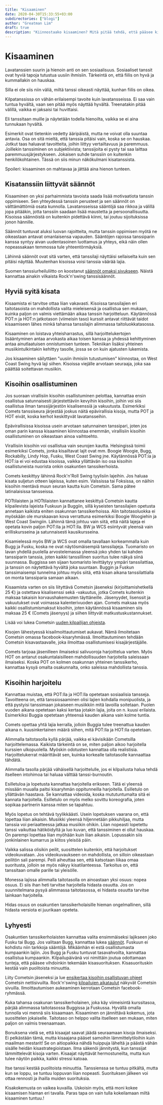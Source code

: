 ```yaml
---
title: "Kisaaminen"
date: 2020-04-30T15:33:55+03:00
subdirectories: ["blogi"]
author: "Greatman Lim"
draft: true
description: "Kiinnostaako kisaaminen? Mitä pitää tehdä, että pääsee kisaamaan ja minkälaista se on."
---
```

# Kisaaminen

Lavatanssien suurin ja hienoin anti on sen sosiaalisuus. Sosiaaliset tanssit ovat hyviä tapoja tutustua uusiin ihmisiin. Tärkeintä on, että fiilis on hyvä ja kummallakin on hauskaa.

Silla ei ole siis niin väliä, miltä tanssi oikeasti näyttää, kunhan fiilis on oikea.

Kilpatanssissa on vähän erilaisempi tavoite kuin lavatansseissa. Ei saa vain tuntua hyvältä, vaan sen pitää myös näyttää hyvältä. Treenatakin pitää välillä, vaikka ei jaksaisi tai huvittaisi.

Eli tanssitaan muille ja näytetään todella hienoilta, vaikka se ei aina tunnukaan hyvältä.

Esimerkit ovat tietenkin vedetty ääripäistä, mutta ne voivat olla suuntaa antavia. Osa on sitä mieltä, että tanssia pitäisi vain, koska se on hauskaa. Jotkut taas haluavat tavoitteita, joihin liittyy vertailtavuus ja paremmuus. Joillekin tanssiminen on subjektiivista; tanssijoita ei pysty tai saa laittaa paremmuusjärjestykseen. Jokaisen suhde tanssiin on kuitenkin henkilökohtainen. Tässä on siis minun näkökulmani kisatanssista.

Spoileri: kisaaminen on mahtavaa ja jättää aina hienon tunteen.

## Kisatanssiin liittyvät säännöt
Kisaaminen on yksi parhaimmista tavoista saada lisää motivaatiota tanssin oppimiseen. Sen yhteydessä tanssin perusteet ja sen säännöt on välttämättömiä osata kunnolla. Lavatansseissa sääntöjä saa rikkoa ja välillä jopa pitääkin, jotta tanssiin saadaan lisää maustetta ja persoonallisuutta. Kisoissa säännöistä on kuitenkin pidettävä kiinni, tai joutuu sijoituksissa jonon hännille.

Säännöt tuntuvat aluksi luovan rajoitteita, mutta tanssin oppimisen myötä ne oikeastaan antavat omanlaisensa vapauden. Sääntöjen rajoissa tanssiparin kanssa syntyy aivan uudentasoinen luottamus ja yhteys, eikä näin ollen nopeassakaan temmossa tule yhteentörmäyksiä.

Lähinnä säännöt ovat sitä varten, että tanssilaji näyttäisi sellaiselta kuin sen pitäisi näyttää. Muutenhan kisoissa voisi tanssia väärää lajia.

Suomen tanssiurheiluliitto on koostanut [säännöt omaksi sivukseen](]https://www.dancesport.fi/toiminta/kilpailutoiminta/kilpailusaannot-ja-ohjeet/). Näistä kannattaa ainakin vilkaista Rock'n'swing tanssisäännöt. 

## Hyviä syitä kisata

Kisaamista ei tarvitse ottaa liian vakavasti. Kisoissa tanssilajien eri taitotasoista on mahdollista valita mieleisensä ja osallistua sen mukaan, kuinka paljon on valmis viettämään aikaa tanssin harjoitteluun. Käytännössä POT:n ja HOT:n jatkotason (viimeisin taso) kurssit antavat riittävät taidot kisaamiseen lähes minkä tahansa tanssilajin alimmassa taitoluokkatasossa.

Kisaaminen on loistava yhteisharrastus, sillä harjoittelukertojen lisääntyminen antaa arvokasta aikaa toisen kanssa ja yhdessä kehittyminen antaa ainutlaatuisen onnistumisen tunteen. Tekniikan lisäksi yhteinen musiikintulkintakin kehittyy tasolle, jossa se on kuin ajatusten lukemista. 

Jos kisaaminen säilyttäen "uusiin ihmisiin tutustumisen" kiinnostaa, on West Coast Swing hyvä laji siihen. Kisoissa viejälle arvotaan  seuraaja, joka saa päättää soitettavan musiikin.

## Kisoihin osallistuminen
Jos suoraan virallisiin kisoihin osallistuminen pelottaa, kannattaa ensin osallistua satunnaisesti järjestettäviin kevyihin kisoihin, joihin voi siis osallistua ilman tanssijärjestön kisalisenssiä ja vakuutusta. Esimerkiksi Comets tanssiseura järjestää joskus näitä epävirallisia kisoja, mutta POT ja HOT eivät, koska kerhot keskittyvät lavatansseihin.

Epävirallisissa kisoissa usein arvotaan satunnainen tanssipari, joten jos oman parin kanssa kisaaminen kiinnostaa enemmän, virallisiin kisoihin osallistuminen on oikeastaan ainoa vaihtoehto.

Virallisiin kisoihin voi osallistua vain seurojen kautta. Helsingissä toimii esimerkiksi Comets, jonka kisailtavat lajit ovat mm. Boogie Woogie, Bugg, Rockabilly, Lindy Hop, Fusku, West Coast Swing jne. Käytännössä POT:ia ja HOT:ia ei voi edustaa kisoissa, vaikka yllättävän iso osa kisoihin osallistuneista nuorista onkin osakuntien tanssikerhoista.

Comets keskittyy lähinnä Rock'n'Roll Swing tyylisiin lajeihin. Jos haluaa kisata suljetun otteen lajeissa, kuten esim. Valssissa tai Foksissa, on näihin kisoihin mentävä muun seuran kautta kuin Cometsin. Sama pätee latinalaisissa tansseissa.

POTtilaisten ja HOTtilaisten kannattanee keskittyä Cometsin kautta kilpailevista lajeista Fuskuun ja Buggiin, sillä kyseisten tanssilajien opetusta annetaan kaikista eniten osakunnan tanssikerhoissa. Alin taitotasoluokka ei myöskään ole murskaavan kova verrattuna esimerkiksi Boogie Woogiehin ja West Coast Swingiin. Lähinnä tämä johtuu vain siitä, että näitä lajeja ei opetata kovin paljon POT:lla ja HOT:lla. BW ja WCS esiintyvät yleensä vain erilliskursseina ja satunnaisesti kausikursseina.

Kisamielessä myös BW ja WCS ovat omalla tavallaan korkeammalla kuin Bugg ja Fusku, koska ne ovat näytösmäisempiä tanssilajeja. Tuomaristo on lavan yhdellä puolella arvostelemassa yleensä joko yhden tai kahden tanssiparin tanssia, joten kaikki tanssillinen suoritus tulee näkyä siinä suunnassa. Buggissa sen sijaan tuomaristo levittäytyy ympäri tanssilattiaa, ja tanssin on näytettävä hyvältä joka suuntaan. Buggin ja Fuskun tanssimaisempi tunnelma johtuu myös siitä, että kisan aikana tanssilattialla on monta tanssiparia samaan aikaan.

Kisaamista varten on siis liityttävä Cometsin jäseneksi (kirjoittamishetkellä 25 €) ja ostettava kisalisenssi sekä -vakuutus, jotka Comets kuitenkin maksaa takaisin korvaushakemusten täyttäneille. Jäsenyydet, lisenssit ja vakuutukset ovat voimassa kalenterivuoden ajan. Comets maksaa myös kaikki osallistumismaksut kisoihin, joten käytännössä kisaaminen siis maksaa 25 € (Comets jäsenyys) ja siihen liittyvät matkustuskustannukset.

Lisää voi lukea Cometsin [uuden kilpailijan ohjeista](https://www.comets.fi/osallistu-kilpailuihin/rock-ja-swing-tanssikilpailut/uuden-kilpailijan-ohjeet/).

Kisojen lähestyessä kisailmoittautumiset aukavat. Nämä ilmoitetaan Cometsin omassa facebook-kisaryhmässä. Ilmoittautuminen tehdään Cometsin kisavastaavalle, joka ilmoittaa osallistumisesi kisajärjestäjälle.

Comets tarjoaa jäsenilleen ilmaiseksi salivuoroja harjoittelua varten. Myös HOT on antanut osakuntalaisilleen mahdollisuuden harjoitella saleissaan ilmaiseksi. Koska POT on kolmen osakunnan yhteinen tanssikerho, kannattaa kysyä omalta osakunnalta, onko saleissa mahdollista tanssia.

## Kisoihin harjoitelu
Kannattaa muistaa, että POT:lla ja HOT:lla opetetaan sosiaalisia tansseja. Tavoitteena on, että tanssiosaaminen olisi lajien kohdalla monipuolista, ja että pystyisi tanssimaan jokaiseen musiikkiin mitä lavoilla soitetaan. Puolen vuoden aikana opetetaan kaksi kertaa jotakin lajia, joita on n. kuusi erilaista. Esimerkiksi Buggia opetetaan yhteensä kauden aikana vain kolme tuntia.

Comets opettaa yhtä lajia kerralla, jolloin Buggia tulee treenattua kauden aikana n. kuusinkertainen määrä siihen, mitä POT:lla ja HOT:lla opetetaan.

Alimmalla taitotasolla kyllä pärjää, vaikka ei kävisikään Cometsilla harjoittelemassa. Kaikista tärkeintä on se, miten paljon aikoo harjoitella kurssien ulkopuolella. Myöskin odotusten kannattaa olla realistisia. Harjoittelukerrat määrittävät sen, kuinka korkealle taitotasolle kannaattaa tähdätä.

Alimmalla tasolla pärjää vähäisellä harjoittelulle, jos ei kilpailusta halua tehdä itselleen intohimoa tai haluaa välttää tanssi-burnoutin.

Esilletuloa ja lopetusta kannattaa harjoitella erikseen. Tätä ei yleensä missään muualla paitsi kisaryhmän oppitunneilla harjoitella. Esilletulo on yllättävän haastava. Se kannattaa videoida, koska mututuntumalta sitä ei kannata harjoitella. Esilletulo on myös melko sovittu koreografia, joten sopikaa partnerin kanssa miten se tapahtuu.

Myös lopetus on tehtävä tyylikkäästi. Usein lopetuksen vaarana on, että lopettaa liian aikaisin. Musiikki yleensä hiljennetään pikkuhiljaa, mutta tanssia voi periaatteessa jatkaa musiikin ohikin. Liian nopeasti lopetettu tanssi vaikuttaa hätiköidyltä ja luo kuvan, että tanssiminen ei ollut hauskaa. On parempi lopettaa liian myöhään kuin liian aikaisin. Lopussakin siis jonkinlainen kumarrus ja kiitos yleisöä päin.

Vaikka salissa olisikin peilit, suosittelen kuitenkin, että harjoitukset videokuvataan. Jos videokuvaukseen on mahdollista, on silloin oikeastaan peilitön sali parempi. Peili aiheuttaa sen, että katsotaan liikaa omaa suoritusta, jolloin se myös näkyy kisatilanteessa. Tarkoitus on, että tanssitaan omalle parille tai yleisölle.

Monessa lajissa alimmalla taitotasolla on ainoastaan yksi osuus: nopea osuus. Ei siis ihan heti tarvitse harjoitella hidasta osuutta. Jos on suunnitelmana pysyä alimmassa taitotasossa, ei hidasta osuutta tarvitse lainkaan harjoitella.

Hidas osuus on osakuntien tanssikerholaisille hieman ongelmallinen, sillä hidasta versiota ei juurikaan opeteta.

## Lyhyesti
Osakuntien tanssikerholaisten kannattaa valita ensimmäiseksi lajikseen joko Fusku tai Bugg. Jos valitaan Bugg, kannattaa lukea [säännöt](https://www.dancesport.fi/wp-content/uploads/2019/07/RS-s%c3%a4%c3%a4nn%c3%b6t_8.2019.pdf). Fuskuun ei kohdistu niin tarkkoja sääntöjä. Mikäänhän ei estä osallistumasta kumpaankin lajiin. Jos Bugg ja Fusku tuntuvat tasavahvoilta, kannattaa osallistua kumpaankin. Kilpailupäivänä voi nimittäin joutua odottamaan tunteja, että pääsee vihdoinkin tekemään kisasuorituksen. Kisasuorituskin kestää vain puolitoista minuuttia.

Liity Cometsin jäseneksi ja lue [ensikertaa kisoihin osallistuvan ohjeet](https://www.comets.fi/osallistu-kilpailuihin/rock-ja-swing-tanssikilpailut/uuden-kilpailijan-ohjeet/) Cometsin nettisivuilta. Rock'n'swing [kilpailujen aikataulut](https://www.comets.fi/osallistu-kilpailuihin/rock-ja-swing-tanssikilpailut/kilpailut-suomessa/) näkyvät Cometsin sivuilla. Ilmoittautumisen aukeaminen kerrotaan Cometsin facebook-ryhmässä.

Kuka tahansa osakunan tanssikerholainen, joka käy viimeisintä kurssitasoa, pärjää alimmassa taitotasossa Buggissa ja Fuskussa. Hyvällä omalla tunnolla voi mennä siis kisaamaan. Kisaaminen on jännittävä kokemus, jota suosittelen jokaiselle. Taitotaso on helppo valita itselleen sen mukaan, miten paljon on valmis treenaamaan.

Bonuksena vielä se, että kisaajat saavat jäädä seuraamaan kisoja ilmaiseksi. Ei pelkästään tämä, mutta kisaajana pääset samoihin lämmittelytiloihin kuin maailman mestarit! Se on aitiopaikka nähdä huippuja läheltä ja päästä vähän sisälle heidän kisastrategioistaan. Ilma säkenöi jännitystä, kun tanssijat lämmittelevät kisoja varten. Kisaajat näyttävät hermostuneilta, mutta kun tulee näytön paikka, kaikki stressi katoaa.

Itse tanssi kestää puolitoista minuuttia. Tanssienssa se tuntuu pitkältä, mutta kun se loppu, se tuntuu loppuvan liian nopeasti. Suorituksen jälkeen voi ottaa rennosti ja ihailla muiden suorituksia.

Kisakokemusta on vaikea kuvailla. Uskoisin myös, että moni kokee kisaamisen hiaman eri tavalla. Paras tapa on vain tulla kokeilamaan miltä kisaaminen tuntuu.!
